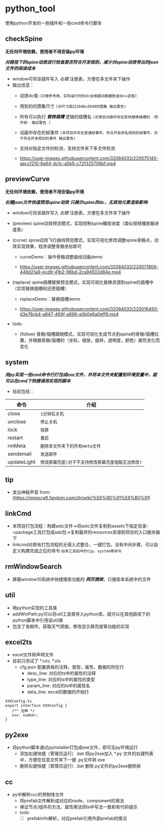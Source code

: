 # python_tool
使用python开发的一些插件和一些cmd命令行脚本

## checkSpine ##

**无任何环境依赖，使用者不用安装py环境**

**_对路径下的spine动效进行检查是否符合开发规则，减少对spine动效导出的json文件的阅读成本_**

-  window可将该插件写入 *右键* 注册表，方便在多文件夹下操作
-  输出信息：
   - 动效dc值 `(只做参考用，实际运行时的dc会根据动画播放波动<=该值)`
   - 用到的的图集尺寸 `(对尺寸超过2048x2048的图集 输出警告)`
   - 所有可以执行 **_替换插槽_**  逻辑的插槽名 `(对某些动画中存在影响替换插槽的 -附件帧- 输出警告 )`
   - 动画中存在的帧事件 `(本项目中存在普通帧事件、符合开发命名规则的帧事件，对不符合开发规则的事件 输出警告)`
   - 支持对指定文件的检测，支持文件夹下多文件检测
   
   - https://user-images.githubusercontent.com/32084033/220075140-aeccf210-6a64-4c1c-a5b5-c72f325708bf.mp4


## previewCurve ##

**无任何环境依赖，使用者不用安装py环境**

**_右键json文件快速预览spine动效_**
**_只展示spine的dc，无其他元素渲染影响_**
-  window可将该插件写入 *右键* 注册表，方便在多文件夹下操作
-  (preview) spine动效预览模式，实现控制spine播放进度（类似视频播放器进度条）
-  (curve) spine动效飞行曲线预览模式，实现可视化修改调整spine骨骼点，动效实现效果，程序调整骨骼坐标即可

   -  curveDemo：操作骨骼调整曲线动画demo

   -  https://user-images.githubusercontent.com/32084033/220071806-449d21a9-ecd9-41b2-96bd-2ca94502d84e.mp4

-  (replace) spine插槽替换预览模式，实现可视化替换资源到spine的插槽中（实现替换插槽和还原插槽）

   -  replaceDemo：替换插槽demo

   -  https://user-images.githubusercontent.com/32084033/220016493-d3e76cb4-a847-469f-a696-a0b0e6a0eff9.mp4

-  todo
   - (follow) 骨骼/插槽跟随模式，实现可视化生成节点到spine的骨骼/插槽位置，并根据骨骼/插槽的（坐标，缩放，旋转，透明度，颜色）属性变化而变化
   
## system ##

**_用py实现一些cmd命令行打包成exe文件，并将本文件夹配置到环境变量中，就可以在cmd下快捷调用实现的脚本_**
- 目前包括：

| 命令        | 介绍 |
| ---         | --- |
| close       | `1分钟后关机` |
| unclose     | `停止关机` |
| lock        | `锁屏` |
| restart     | `重启` |
| rmMeta      | `删除本文件夹下的所有meta文件` |
| sendemail   | `发送邮件` |
| updateLight | `修改屏幕亮度(对于不支持修改屏幕亮度电脑无法修改)` |
  
## tip ##  
- 发出神秘声音  from: (https://minecraft.fandom.com/zh/wiki/%E6%9D%91%E6%B0%91)

## linkCmd ##
- 本项目打包流程：构建astc文件->将astc文件复制到assets下指定目录->package工具打包成aab包->复制最终的resources资源到项目的入口服务器下
- linkcmd对原有打包流程的无侵入式整合，一键打包，没有中间步骤，可以自定义构建完成之后的命令 `如本工具组中的tip，system等命令`

## rmWindowSearch ##  
- 屏蔽window10系统中快捷搜索功能的 **_网页搜索_**，只搜索本系统中的文件

## util ##  
- 用python实现的工具类
- addWinPath.py可以将util工具类导入python库，就可以在其他路径下的python脚本中引用该util类
- 包含了发邮件，获取天气预报，修改显示屏亮度等功能的实现

## excel2ts ##  
- excel文件转声明文件
- 目前只测试了 *.csv, *.xls
   - cfg.json 配置表格的注释，类型，属性，数据的所在行
      - desc_line: 对应的ts中的属性的注释
      - type_line: 对应的ts中的属性的类型
      - param_line: 对应的ts中的属性名
      - data_line: excal的数据的开始行
```
XXXConfig.ts
export interface XXXConfig {
   /** 注释 */
   xxx: number;
}
```

## py2exe ##
- 将python脚本通过pyinstaller打包成exe文件，即可无py环境运行
   - 添加右键快捷（管理员运行）.bat 将py2exe加入 *.py 文件的右键列表中，方便在任意文件夹下一键 .py文件转.exe
   - 删除右键快捷（管理员运行）.bat  删除.py文件的py2exe删除掉

## cc ##

- py中解析ccc的预制体文件
   - 将prefab文件解析成对应的node、compoment的用法
   - 保证节点/组件的方法、属性用法同ts中写法一致和有代码提示
   - todo
      - [ ] prefabInfo解析，对应prefab引用外部prefab的情况
